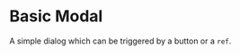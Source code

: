 # Basic Modal

A simple dialog which can be triggered by a button or a `ref`.

<ComponentPreview name="BasicModal" />

